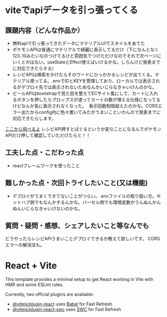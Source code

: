 # viteでapiデータを引っ張ってくる


## 課題内容（どんな作品か）
- 無料apiで引っ張ってきたデータにマテリアルUIでスタイルをあてた
- ポケモンAPIは普通にマテリアルで綺麗に表示してるだけ（下になんとなく123..10みたいなのつけてるけど雰囲気でつけただけなのでそれで次ページにいくとかはない。useStateとEffect使えばいけるかな。しらんけど発表までに対応できたらする）
- レシピAPIは検索をかけたらそのワードにひっかかるレシピが出てくる。マテリアル使ってる。.envでIDとKEYを管理しており、ローカルでは表示されるがデプロイ先では表示されないためなんかいじらなきゃいけんのかな。
- ビールAPIはbootstrapで見た目を整えてECサイト風にして、カートに入れるボタンを押したらプロップスが渡ってカートの数が増える仕様になってるけどなんか急に表示されなくなった。　表示回数制限超えたのかな。CORSエラー出たからconfig内に色々書いてみたがうまいこといかんので発表までに対応できたらします。


[ここから飛べるよ](https://viteapi-phi.vercel.app/)
レシピAPI押すとばぐるというか変なことになるんでポケモンAPIだけ押して確認していただけたらと！！

## 工夫した点・こだわった点
- reactフレームワークを使ったこと
 
## 難しかった点・次回トライしたいこと(又は機能)
- デプロイがうまくできてないことがつらい。.envファイルの取り扱い方。ギットハブ側でもなんかするんかな。バーセル側でも環境変数がうんぬんかんぬんいじらなきゃいけないのかな。

## 質問・疑問・感想、シェアしたいこと等なんでも
どうやったらレシピAPIうまいことデプロイできるか教えて欲しいです。
CORSエラーの解消法も。




# React + Vite

This template provides a minimal setup to get React working in Vite with HMR and some ESLint rules.

Currently, two official plugins are available:

- [@vitejs/plugin-react](https://github.com/vitejs/vite-plugin-react/blob/main/packages/plugin-react/README.md) uses [Babel](https://babeljs.io/) for Fast Refresh
- [@vitejs/plugin-react-swc](https://github.com/vitejs/vite-plugin-react-swc) uses [SWC](https://swc.rs/) for Fast Refresh
